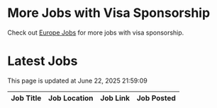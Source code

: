 # More Jobs with Visa Sponsorship

Check out [Europe Jobs](https://github.com/sureshparimi/europejobs#latest-jobs) for more jobs with visa sponsorship.

# Latest Jobs

This page is updated at June 22, 2025 21:59:09

| Job Title | Job Location | Job Link | Job Posted |
| --- | --- | --- | --- |
